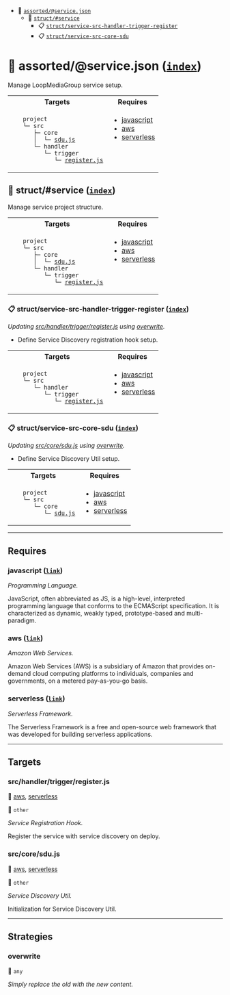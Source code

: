 - <a name="loopmediagrouprobo-config-plugin-task-idx-ref-assortedservicejson">:open_file_folder:</a> <a href="#loopmediagrouprobo-config-plugin-task-ref-assortedservicejson">`assorted/@service.json`</a>
  - <a name="loopmediagrouprobo-config-plugin-task-idx-ref-structservice">:open_file_folder:</a> <a href="#loopmediagrouprobo-config-plugin-task-ref-structservice">`struct/#service`</a>
    - <a name="loopmediagrouprobo-config-plugin-task-idx-ref-structservice-src-handler-trigger-register">:clipboard:</a> <a href="#loopmediagrouprobo-config-plugin-task-ref-structservice-src-handler-trigger-register">`struct/service-src-handler-trigger-register`</a>
    - <a name="loopmediagrouprobo-config-plugin-task-idx-ref-structservice-src-core-sdu">:clipboard:</a> <a href="#loopmediagrouprobo-config-plugin-task-ref-structservice-src-core-sdu">`struct/service-src-core-sdu`</a>

# :open_file_folder: <a name="loopmediagrouprobo-config-plugin-task-ref-assortedservicejson">assorted/@service.json</a> (<a href="#loopmediagrouprobo-config-plugin-task-idx-ref-assortedservicejson">`index`</a>)

Manage LoopMediaGroup service setup.

<table>
  <tbody>
    <tr>
      <th>Targets</th>
      <th>Requires</th>
    </tr>
    <tr>
      <td align="left" valign="top">
        <ul>
<code>project</code><br/>
<code>└─&nbsp;src</code><br/>
<code>&nbsp;&nbsp;&nbsp;├─&nbsp;core</code><br/>
<code>&nbsp;&nbsp;&nbsp;│&nbsp;&nbsp;└─&nbsp;<a href="#loopmediagrouprobo-config-plugin-target-ref-srccoresdujs">sdu.js</a></code><br/>
<code>&nbsp;&nbsp;&nbsp;└─&nbsp;handler</code><br/>
<code>&nbsp;&nbsp;&nbsp;&nbsp;&nbsp;&nbsp;└─&nbsp;trigger</code><br/>
<code>&nbsp;&nbsp;&nbsp;&nbsp;&nbsp;&nbsp;&nbsp;&nbsp;&nbsp;└─&nbsp;<a href="#loopmediagrouprobo-config-plugin-target-ref-srchandlertriggerregisterjs">register.js</a></code><br/>
        </ul>
      </td>
      <td align="left" valign="top">
        <ul>
          <li><a href="#loopmediagrouprobo-config-plugin-req-ref-javascript">javascript</a></li>
          <li><a href="#loopmediagrouprobo-config-plugin-req-ref-aws">aws</a></li>
          <li><a href="#loopmediagrouprobo-config-plugin-req-ref-serverless">serverless</a></li>
        </ul>
      </td>
    </tr>
  </tbody>
</table>

## :open_file_folder: <a name="loopmediagrouprobo-config-plugin-task-ref-structservice">struct/#service</a> (<a href="#loopmediagrouprobo-config-plugin-task-idx-ref-structservice">`index`</a>)

Manage service project structure.

<table>
  <tbody>
    <tr>
      <th>Targets</th>
      <th>Requires</th>
    </tr>
    <tr>
      <td align="left" valign="top">
        <ul>
<code>project</code><br/>
<code>└─&nbsp;src</code><br/>
<code>&nbsp;&nbsp;&nbsp;├─&nbsp;core</code><br/>
<code>&nbsp;&nbsp;&nbsp;│&nbsp;&nbsp;└─&nbsp;<a href="#loopmediagrouprobo-config-plugin-target-ref-srccoresdujs">sdu.js</a></code><br/>
<code>&nbsp;&nbsp;&nbsp;└─&nbsp;handler</code><br/>
<code>&nbsp;&nbsp;&nbsp;&nbsp;&nbsp;&nbsp;└─&nbsp;trigger</code><br/>
<code>&nbsp;&nbsp;&nbsp;&nbsp;&nbsp;&nbsp;&nbsp;&nbsp;&nbsp;└─&nbsp;<a href="#loopmediagrouprobo-config-plugin-target-ref-srchandlertriggerregisterjs">register.js</a></code><br/>
        </ul>
      </td>
      <td align="left" valign="top">
        <ul>
          <li><a href="#loopmediagrouprobo-config-plugin-req-ref-javascript">javascript</a></li>
          <li><a href="#loopmediagrouprobo-config-plugin-req-ref-aws">aws</a></li>
          <li><a href="#loopmediagrouprobo-config-plugin-req-ref-serverless">serverless</a></li>
        </ul>
      </td>
    </tr>
  </tbody>
</table>

### :clipboard: <a name="loopmediagrouprobo-config-plugin-task-ref-structservice-src-handler-trigger-register">struct/service-src-handler-trigger-register</a> (<a href="#loopmediagrouprobo-config-plugin-task-idx-ref-structservice-src-handler-trigger-register">`index`</a>)

_Updating <a href="#loopmediagrouprobo-config-plugin-target-ref-srchandlertriggerregisterjs">src/handler/trigger/register.js</a> using <a href="#loopmediagrouprobo-config-plugin-strat-ref-overwrite">overwrite</a>._

- Define Service Discovery registration hook setup.

<table>
  <tbody>
    <tr>
      <th>Targets</th>
      <th>Requires</th>
    </tr>
    <tr>
      <td align="left" valign="top">
        <ul>
<code>project</code><br/>
<code>└─&nbsp;src</code><br/>
<code>&nbsp;&nbsp;&nbsp;└─&nbsp;handler</code><br/>
<code>&nbsp;&nbsp;&nbsp;&nbsp;&nbsp;&nbsp;└─&nbsp;trigger</code><br/>
<code>&nbsp;&nbsp;&nbsp;&nbsp;&nbsp;&nbsp;&nbsp;&nbsp;&nbsp;└─&nbsp;<a href="#loopmediagrouprobo-config-plugin-target-ref-srchandlertriggerregisterjs">register.js</a></code><br/>
        </ul>
      </td>
      <td align="left" valign="top">
        <ul>
          <li><a href="#loopmediagrouprobo-config-plugin-req-ref-javascript">javascript</a></li>
          <li><a href="#loopmediagrouprobo-config-plugin-req-ref-aws">aws</a></li>
          <li><a href="#loopmediagrouprobo-config-plugin-req-ref-serverless">serverless</a></li>
        </ul>
      </td>
    </tr>
  </tbody>
</table>

### :clipboard: <a name="loopmediagrouprobo-config-plugin-task-ref-structservice-src-core-sdu">struct/service-src-core-sdu</a> (<a href="#loopmediagrouprobo-config-plugin-task-idx-ref-structservice-src-core-sdu">`index`</a>)

_Updating <a href="#loopmediagrouprobo-config-plugin-target-ref-srccoresdujs">src/core/sdu.js</a> using <a href="#loopmediagrouprobo-config-plugin-strat-ref-overwrite">overwrite</a>._

- Define Service Discovery Util setup.

<table>
  <tbody>
    <tr>
      <th>Targets</th>
      <th>Requires</th>
    </tr>
    <tr>
      <td align="left" valign="top">
        <ul>
<code>project</code><br/>
<code>└─&nbsp;src</code><br/>
<code>&nbsp;&nbsp;&nbsp;└─&nbsp;core</code><br/>
<code>&nbsp;&nbsp;&nbsp;&nbsp;&nbsp;&nbsp;└─&nbsp;<a href="#loopmediagrouprobo-config-plugin-target-ref-srccoresdujs">sdu.js</a></code><br/>
        </ul>
      </td>
      <td align="left" valign="top">
        <ul>
          <li><a href="#loopmediagrouprobo-config-plugin-req-ref-javascript">javascript</a></li>
          <li><a href="#loopmediagrouprobo-config-plugin-req-ref-aws">aws</a></li>
          <li><a href="#loopmediagrouprobo-config-plugin-req-ref-serverless">serverless</a></li>
        </ul>
      </td>
    </tr>
  </tbody>
</table>

------

## Requires

### <a name="loopmediagrouprobo-config-plugin-req-ref-javascript">javascript</a> ([`link`](https://en.wikipedia.org/wiki/JavaScript)) 

*Programming Language.*

JavaScript, often abbreviated as JS, is a high-level, interpreted programming language that conforms to the ECMAScript specification.
It is characterized as dynamic, weakly typed, prototype-based and multi-paradigm.

### <a name="loopmediagrouprobo-config-plugin-req-ref-aws">aws</a> ([`link`](https://aws.amazon.com/)) 

*Amazon Web Services.*

Amazon Web Services (AWS) is a subsidiary of Amazon that provides on-demand cloud 
computing platforms to individuals, companies and governments, on a metered pay-as-you-go basis.

### <a name="loopmediagrouprobo-config-plugin-req-ref-serverless">serverless</a> ([`link`](https://serverless.com/)) 

*Serverless Framework.*

The Serverless Framework is a free and open-source web framework that was 
developed for building serverless applications.

------

## Targets

### <a name="loopmediagrouprobo-config-plugin-target-ref-srchandlertriggerregisterjs">src/handler/trigger/register.js</a>  

:small_red_triangle: <a href="#loopmediagrouprobo-config-plugin-req-ref-aws">aws</a>, <a href="#loopmediagrouprobo-config-plugin-req-ref-serverless">serverless</a>

:small_blue_diamond: `other`

*Service Registration Hook.*

Register the service with service discovery on deploy.

### <a name="loopmediagrouprobo-config-plugin-target-ref-srccoresdujs">src/core/sdu.js</a>  

:small_red_triangle: <a href="#loopmediagrouprobo-config-plugin-req-ref-aws">aws</a>, <a href="#loopmediagrouprobo-config-plugin-req-ref-serverless">serverless</a>

:small_blue_diamond: `other`

*Service Discovery Util.*

Initialization for Service Discovery Util.

------

## Strategies

### <a name="loopmediagrouprobo-config-plugin-strat-ref-overwrite">overwrite</a>  

:small_blue_diamond: `any`

*Simply replace the old with the new content.*

